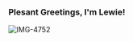 ### Plesant Greetings, I'm Lewie!
![IMG-4752](https://user-images.githubusercontent.com/114697755/202861549-99a81e48-170b-4927-aac5-85e67b067c9c.JPG)

<!--
**lbcanfield/lbcanfield** is a ✨ _special_ ✨ repository because its `README.md` (this file) appears on your GitHub profile.

Here are some ideas to get you started:


- 🌱 I’m currently learning Full-Stack Web Development at Bloom Institute of Technology.
- 💬 Ask me about ...

- ⚡ Fun facts: I enjoy problem-solving, learning, and teaching.  Creating and producing video conent to help others learn is a passion of mine.  
-->
